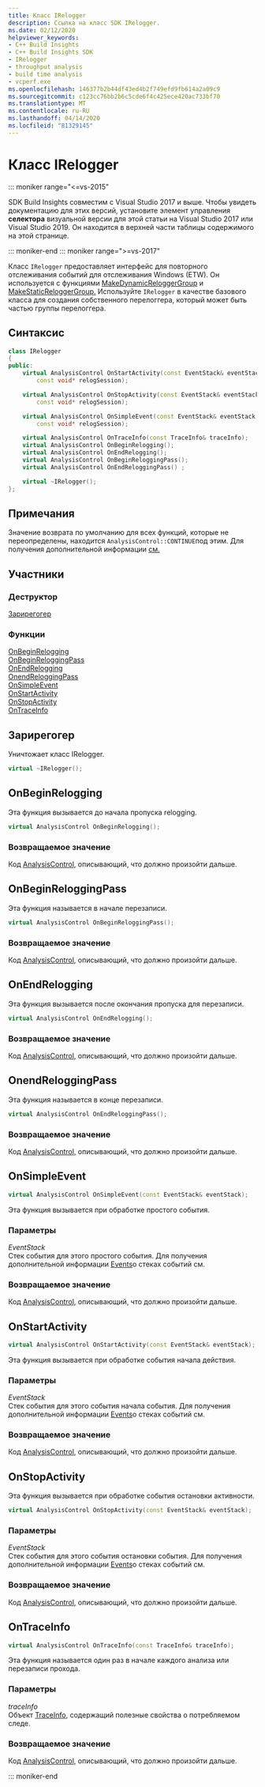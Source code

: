 ```yaml
---
title: Класс IRelogger
description: Ссылка на класс SDK IRelogger.
ms.date: 02/12/2020
helpviewer_keywords:
- C++ Build Insights
- C++ Build Insights SDK
- IRelogger
- throughput analysis
- build time analysis
- vcperf.exe
ms.openlocfilehash: 146377b2b44df43ed4b2f749efd9fb614a2a09c9
ms.sourcegitcommit: c123cc76bb2b6c5cde6f4c425ece420ac733bf70
ms.translationtype: MT
ms.contentlocale: ru-RU
ms.lasthandoff: 04/14/2020
ms.locfileid: "81329145"
---
```

# <a name="irelogger-class"></a>Класс IRelogger

::: moniker range="<=vs-2015"

SDK Build Insights совместим с Visual Studio 2017 и выше. Чтобы увидеть документацию для этих версий, установите элемент управления **селектора** визуальной версии для этой статьи на Visual Studio 2017 или Visual Studio 2019. Он находится в верхней части таблицы содержимого на этой странице.

::: moniker-end
::: moniker range=">=vs-2017"

Класс `IRelogger` предоставляет интерфейс для повторного отслеживания событий для отслеживания Windows (ETW). Он используется с функциями [MakeDynamicReloggerGroup](../functions/make-dynamic-relogger-group.md) и [MakeStaticReloggerGroup.](../functions/make-static-analyzer-group.md) Используйте `IRelogger` в качестве базового класса для создания собственного перелоггера, который может быть частью группы перелоггера.

## <a name="syntax"></a>Синтаксис

```cpp
class IRelogger
{
public:
    virtual AnalysisControl OnStartActivity(const EventStack& eventStack,
        const void* relogSession);

    virtual AnalysisControl OnStopActivity(const EventStack& eventStack,
        const void* relogSession);

    virtual AnalysisControl OnSimpleEvent(const EventStack& eventStack,
        const void* relogSession);

    virtual AnalysisControl OnTraceInfo(const TraceInfo& traceInfo);
    virtual AnalysisControl OnBeginRelogging();
    virtual AnalysisControl OnEndRelogging();
    virtual AnalysisControl OnBeginReloggingPass();
    virtual AnalysisControl OnEndReloggingPass() ;

    virtual ~IRelogger();
};
```

## <a name="remarks"></a>Примечания

Значение возврата по умолчанию для всех функций, которые не переопределены, находится `AnalysisControl::CONTINUE`под этим. Для получения дополнительной информации [см.](analysis-control-enum-class.md)

## <a name="members"></a>Участники

### <a name="destructor"></a>Деструктор

[Зарирегогер](#irelogger-destructor)

### <a name="functions"></a>Функции

[OnBeginRelogging](#on-begin-relogging)\
[OnBeginReloggingPass](#on-begin-relogging-pass)\
[OnEndRelogging](#on-end-relogging)\
[OnendReloggingPass](#on-end-relogging-pass)\
[OnSimpleEvent](#on-simple-event)\
[OnStartActivity](#on-start-activity)\
[OnStopActivity](#on-stop-activity)\
[OnTraceInfo](#on-trace-info)

## <a name="irelogger"></a><a name="irelogger-destructor"></a>Зарирегогер

Уничтожает класс IRelogger.

```cpp
virtual ~IRelogger();
```

## <a name="onbeginrelogging"></a><a name="on-begin-relogging"></a>OnBeginRelogging

Эта функция вызывается до начала пропуска relogging.

```cpp
virtual AnalysisControl OnBeginRelogging();
```

### <a name="return-value"></a>Возвращаемое значение

Код [AnalysisControl,](analysis-control-enum-class.md) описывающий, что должно произойти дальше.

## <a name="onbeginreloggingpass"></a><a name="on-begin-relogging-pass"></a>OnBeginReloggingPass

Эта функция называется в начале перезаписи.

```cpp
virtual AnalysisControl OnBeginReloggingPass();
```

### <a name="return-value"></a>Возвращаемое значение

Код [AnalysisControl,](analysis-control-enum-class.md) описывающий, что должно произойти дальше.

## <a name="onendrelogging"></a><a name="on-end-relogging"></a>OnEndRelogging

Эта функция вызывается после окончания пропуска для перезаписи.

```cpp
virtual AnalysisControl OnEndRelogging();
```

### <a name="return-value"></a>Возвращаемое значение

Код [AnalysisControl,](analysis-control-enum-class.md) описывающий, что должно произойти дальше.

## <a name="onendreloggingpass"></a><a name="on-end-relogging-pass"></a>OnendReloggingPass

Эта функция называется в конце перезаписи.

```cpp
virtual AnalysisControl OnEndReloggingPass();
```

### <a name="return-value"></a>Возвращаемое значение

Код [AnalysisControl,](analysis-control-enum-class.md) описывающий, что должно произойти дальше.

## <a name="onsimpleevent"></a><a name="on-simple-event"></a>OnSimpleEvent

```cpp
virtual AnalysisControl OnSimpleEvent(const EventStack& eventStack);
```

Эта функция вызывается при обработке простого события.

### <a name="parameters"></a>Параметры

*EventStack*\
Стек события для этого простого события. Для получения дополнительной информации [Events](../event-table.md)о стеках событий см.

### <a name="return-value"></a>Возвращаемое значение

Код [AnalysisControl,](analysis-control-enum-class.md) описывающий, что должно произойти дальше.

## <a name="onstartactivity"></a><a name="on-start-activity"></a>OnStartActivity

```cpp
virtual AnalysisControl OnStartActivity(const EventStack& eventStack);
```

Эта функция вызывается при обработке события начала действия.

### <a name="parameters"></a>Параметры

*EventStack*\
Стек события для этого события начала события. Для получения дополнительной информации [Events](../event-table.md)о стеках событий см.

### <a name="return-value"></a>Возвращаемое значение

Код [AnalysisControl,](analysis-control-enum-class.md) описывающий, что должно произойти дальше.

## <a name="onstopactivity"></a><a name="on-stop-activity"></a>OnStopActivity

Эта функция вызывается при обработке события остановки активности.

```cpp
virtual AnalysisControl OnStopActivity(const EventStack& eventStack);
```

### <a name="parameters"></a>Параметры

*EventStack*\
Стек события для этого события остановки события. Для получения дополнительной информации [Events](../event-table.md)о стеках событий см.

### <a name="return-value"></a>Возвращаемое значение

Код [AnalysisControl,](analysis-control-enum-class.md) описывающий, что должно произойти дальше.

## <a name="ontraceinfo"></a><a name="on-trace-info"></a>OnTraceInfo

```cpp
virtual AnalysisControl OnTraceInfo(const TraceInfo& traceInfo);
```

Эта функция называется один раз в начале каждого анализа или перезаписи прохода.

### <a name="parameters"></a>Параметры

*traceInfo*\
Объект [TraceInfo,](../cpp-event-data-types/trace-info.md) содержащий полезные свойства о потребляемом следе.

### <a name="return-value"></a>Возвращаемое значение

Код [AnalysisControl,](analysis-control-enum-class.md) описывающий, что должно произойти дальше.

::: moniker-end

